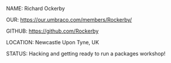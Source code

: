 NAME: Richard Ockerby

OUR: https://our.umbraco.com/members/Rockerby/

GITHUB: https://github.com/Rockerby

LOCATION: Newcastle Upon Tyne, UK

STATUS: Hacking and getting ready to run a packages workshop!
